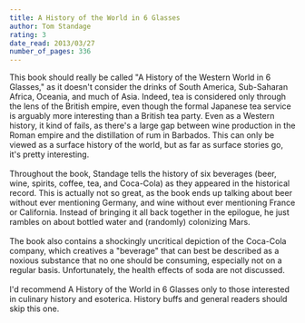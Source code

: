 ```yaml
---
title: A History of the World in 6 Glasses
author: Tom Standage
rating: 3
date_read: 2013/03/27
number_of_pages: 336
---
```


This book should really be called "A History of the Western World in 6 Glasses," as it doesn't consider the drinks of South America, Sub-Saharan Africa, Oceania, and much of Asia. Indeed, tea is considered only through the lens of the British empire, even though the formal Japanese tea service is arguably more interesting than a British tea party. Even as a Western history, it kind of fails, as there's a large gap between wine production in the Roman empire and the distillation of rum in Barbados. This can only be viewed as a surface history of the world, but as far as surface stories go, it's pretty interesting.<br/><br/>Throughout the book, Standage tells the history of six beverages (beer, wine, spirits, coffee, tea, and Coca-Cola) as they appeared in the historical record. This is actually not so great, as the book ends up talking about beer without ever mentioning Germany, and wine without ever mentioning France or California. Instead of bringing it all back together in the epilogue, he just rambles on about bottled water and (randomly) colonizing Mars.<br/><br/>The book also contains a shockingly uncritical depiction of the Coca-Cola company, which creatives a "beverage" that can best be described as a noxious substance that no one should be consuming, especially not on a regular basis. Unfortunately, the health effects of soda are not discussed.<br/><br/>I'd recommend A History of the World in 6 Glasses only to those interested in culinary history and esoterica. History buffs and general readers should skip this one.